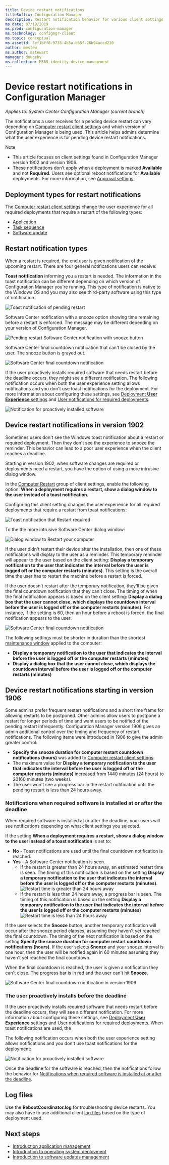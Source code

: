 ```yaml
---
title: Device restart notifications
titleSuffix: Configuration Manager
description: Restart notification behavior for various client settings in Configuration Manager. 
ms.date: 07/19/2019
ms.prod: configuration-manager
ms.technology: configmgr-client
ms.topic: conceptual
ms.assetid: 5ef1bff8-9733-4b5a-b65f-26b94accd210
author: mestew
ms.author: mstewart
manager: dougeby
ms.collection: M365-identity-device-management
---
```


# Device restart notifications in Configuration Manager

*Applies to: System Center Configuration Manager (current branch)*

The notifications a user receives for a pending device restart can vary depending on [Computer restart client settings](/sccm/core/clients/deploy/about-client-settings#computer-restart) and which version of Configuration Manager is being used. This article helps admins determine what the user experience is for pending device restart notifications.

>[!NOTE]
>- This article focuses on client settings found in Configuration Manager version 1902 and version 1906.
> - These notifications don't apply when a deployment is marked **Available**  and not **Required**. Users see optional reboot notifications for **Available** deployments. For more information, see [Approval settings](/sccm/apps/deploy-use/deploy-applications#bkmk_approval).

## Deployment types for restart notifications

The [Computer restart client settings](/sccm/core/clients/deploy/about-client-settings#computer-restart) change the user experience for all required deployments that require a restart of the following types:

- [Application](/sccm/apps/deploy-use/deploy-applications)
- [Task sequence](/sccm/osd/deploy-use/manage-task-sequences-to-automate-tasks#BKMK_DeployTS)
- [Software update](/sccm/sum/deploy-use/deploy-software-updates)

## Restart notification types

When a restart is required, the end user is given notification of the upcoming restart. There are four general notifications users can receive:

**Toast notification** informing you a restart is needed. The information in the toast notification can be different depending on which version of Configuration Manager you're running. This type of notification is native to the Windows OS and you may also see third-party software using this type of notification.

![Toast notification of pending restart](media/3976435-toast-restart-countdown.png)

Software Center notification with a snooze option showing time remaining before a restart is enforced. The message may be different depending on your version of Configuration Manager.

![Pending restart Software Center notification with snooze button](media/3976435-snooze-restart-countdown.png)

Software Center final countdown notification that can't be closed by the user. The snooze button is grayed out.

![Software Center final countdown notification](media/3976435-final-restart-countdown.png)

If the user proactively installs required software that needs restart before the deadline occurs, they might see a different notification. The following notification occurs when both the user experience setting allows notifications  and you don't use toast notifications for the deployment. For more information about configuring these settings, see [Deployment **User Experience** settings](/sccm/apps/deploy-use/deploy-applications#bkmk_deploy-ux) and [User notifications for required deployments](/sccm/apps/deploy-use/deploy-applications#bkmk_notify).

![Notification for proactively installed software](media/3976435-proactive-user-restart-notification.png)

## Device restart notifications in version 1902

<!--3555947-->
Sometimes users don't see the Windows toast notification about a restart or required deployment. Then they don't see the experience to snooze the reminder. This behavior can lead to a poor user experience when the client reaches a deadline.

Starting in version 1902, when software changes are required or deployments need a restart, you have the option of using a more intrusive dialog window.

In the [Computer Restart](/sccm/core/clients/deploy/about-client-settings#computer-restart) group of client settings, enable the following option: **When a deployment requires a restart, show a dialog window to the user instead of a toast notification**.  

Configuring this client setting changes the user experience for all required deployments that require a restart from toast notifications:

![Toast notification that Restart required](media/3555947-restart-toast.png)  

To the the more intrusive Software Center dialog window:

![Dialog window to Restart your computer](media/3555947-restart-dialog.png)

If the user didn't restart their device after the installation, then one of these notifications will display to the user as a reminder. This temporary reminder will appear to the user based on the client setting: **Display a temporary notification to the user that indicates the interval before the user is logged off or the computer restarts (minutes)**. This setting is the overall time the user has to restart the machine before a restart is forced.

If the user doesn't restart after the temporary notification, they'll be given the final countdown notification that they can't close. The timing of when the final notification appears is based on the client setting: **Display a dialog box that the user cannot close, which displays the countdown interval before the user is logged off or the computer restarts (minutes)**. For instance, if the setting is 60, then an hour before a reboot is forced, the final notification appears to the user:

![Software Center final countdown notification](media/3976435-final-restart-countdown.png)

The following settings must be shorter in duration than the shortest [maintenance window](/sccm/core/clients/manage/collections/use-maintenance-windows) applied to the computer:

- **Display a temporary notification to the user that indicates the interval before the user is logged off or the computer restarts (minutes)**
- **Display a dialog box that the user cannot close, which displays the countdown interval before the user is logged off or the computer restarts (minutes)**

## Device restart notifications starting in version 1906
<!--3976435-->
Some admins prefer frequent restart notifications and a short time frame for allowing restarts to be postponed. Other admins allow users to postpone a restart for longer periods of time and want users to be notified of the pending restart infrequently. Configuration Manager version 1906 gives an admin additional control over the timing and frequency of restart notifications. The following items were introduced in 1906 to give the admin greater control:

- **Specify the snooze duration for computer restart countdown notifications (hours)** was added to [Computer restart client settings](/sccm/core/clients/deploy/about-client-settings#computer-restart).
- The maximum value for **Display a temporary notification to the user that indicates the interval before the user is logged off or the computer restarts (minutes)** increased from 1440 minutes (24 hours) to 20160 minutes (two weeks).
- The user won't see a progress bar in the restart notification until the pending restart is less than 24 hours away.

### Notifications when required software is installed at or after the deadline

When required software is installed at or after the deadline, your users will see notifications depending on what client settings you selected.

If the setting **When a deployment requires a restart, show a dialog window to the user instead of a toast notification** is set to:

- **No** - Toast notifications are used until the final countdown notification is reached.
- **Yes** - A Software Center notification is seen.
  - If the restart is greater than 24 hours away, an estimated restart time is seen. The timing of this notification is based on the setting **Display a temporary notification to the user that indicates the interval before the user is logged off or the computer restarts (minutes)**.
     ![Restart time is greater than 24 hours away](media/3976435-notification-greater-than-24-hours.png)
  - If the restart is less than 24 hours away, a progress bar is seen. The timing of this notification is based on the setting **Display a temporary notification to the user that indicates the interval before the user is logged off or the computer restarts (minutes)**
     ![Restart time is less than 24 hours away](media/3976435-notification-less-than-24-hours.png)

If the user selects the **Snooze** button, another temporary notification will occur after the snooze period elapses, assuming they haven't yet reached the final countdown. The timing of the next notification is based on the setting **Specify the snooze duration for computer restart countdown notifications (hours)**. If the user selects **Snooze** and your snooze interval is one hour, then the user will be notified again in 60 minutes assuming they haven't yet reached the final countdown.

When the final countdown is reached, the user is given a notification they can't close. The progress bar is in red and the user can't hit **Snooze**.

![Software Center final countdown notification in version 1906](media/3976435-1906-final-restart-countdown.png)

### The user proactively installs before the deadline

If the user proactively installs required software that needs restart before the deadline occurs, they will see a different notification. For more information about configuring these settings, see [Deployment **User Experience** settings](/sccm/apps/deploy-use/deploy-applications#bkmk_deploy-ux) and [User notifications for required deployments](/sccm/apps/deploy-use/deploy-applications#bkmk_notify). When toast notifications are used, the 

The following notification occurs when both the user experience setting allows notifications and you don't use toast notifications for the deployment:

![Notification for proactively installed software](media/3976435-proactive-user-restart-notification.png)

Once the deadline for the software is reached, then the notifications follow the behavior for [Notifications when required software is installed at or after the deadline](#notifications-when-required-software-is-installed-at-or-after-the-deadline).

 
## Log files

Use the **RebootCoordinator.log** for troubleshooting device restarts. You may also have to use additional client [log files](/sccm/core/plan-design/hierarchy/log-files) based on the type of deployment used.

## Next steps

- [Introduction application management](/sccm/apps/understand/introduction-to-application-management)
- [Introduction to operating system deployment](/sccm/osd/understand/introduction-to-operating-system-deployment)
- [Introduction to software updates management](/sccm/sum/understand/software-updates-introduction)
